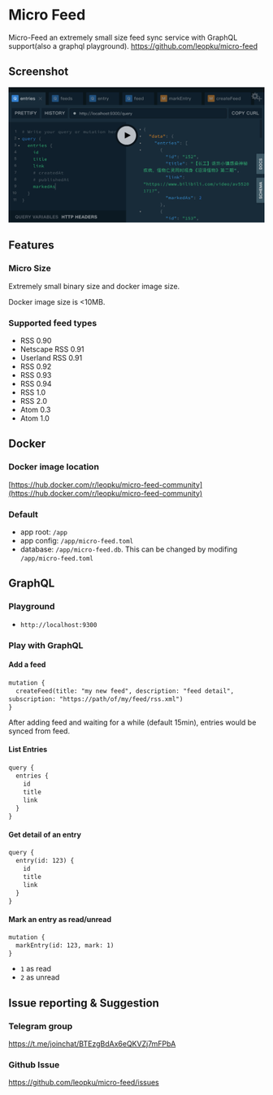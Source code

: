 # Micro Feed

Micro-Feed an extremely small size feed sync service with GraphQL support(also a graphql playground). https://github.com/leopku/micro-feed

## Screenshot

![screenshot for micro-feed](https://raw.githubusercontent.com/leopku/micro-feed/master/968B077F-D710-4632-9AD6-A9FD4A7D4D29.jpg)

## Features

### Micro Size

Extremely small binary size and docker image size.

Docker image size is <10MB.

### Supported feed types

* RSS 0.90
* Netscape RSS 0.91
* Userland RSS 0.91
* RSS 0.92
* RSS 0.93
* RSS 0.94
* RSS 1.0
* RSS 2.0
* Atom 0.3
* Atom 1.0

## Docker

### Docker image location

[https://hub.docker.com/r/leopku/micro-feed-community](https://hub.docker.com/r/leopku/micro-feed-community)

### Default

* app root: `/app`
* app config: `/app/micro-feed.toml`
* database: `/app/micro-feed.db`. This can be changed by modifing `/app/micro-feed.toml`

## GraphQL

### Playground

* `http://localhost:9300`

### Play with GraphQL 

#### Add a feed

```
mutation {
  createFeed(title: "my new feed", description: "feed detail", subscription: "https://path/of/my/feed/rss.xml")
}
```

After adding feed and waiting for a while (default 15min), entries would be synced from feed.

#### List Entries

```
query {
  entries {
    id
    title
    link
  }
}
```

#### Get detail of an entry

```
query {
  entry(id: 123) {
    id
    title
    link
  }
}
```

#### Mark an entry as read/unread

```
mutation {
  markEntry(id: 123, mark: 1)
}
```

* `1` as read
* `2` as unread

## Issue reporting & Suggestion

### Telegram group

https://t.me/joinchat/BTEzgBdAx6eQKVZj7mFPbA

### Github Issue

https://github.com/leopku/micro-feed/issues
